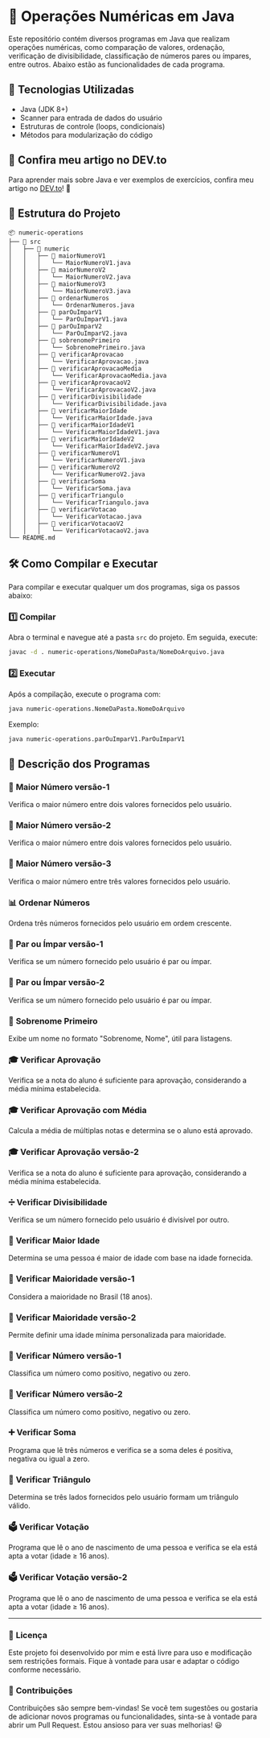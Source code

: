 # 📌 Operações Numéricas em Java

Este repositório contém diversos programas em Java que realizam operações numéricas, 
como comparação de valores, ordenação, verificação de divisibilidade, 
classificação de números pares ou ímpares, entre outros. 
Abaixo estão as funcionalidades de cada programa.

## 🚀 Tecnologias Utilizadas

- Java (JDK 8+)
- Scanner para entrada de dados do usuário
- Estruturas de controle (loops, condicionais)
- Métodos para modularização do código

## 📌 Confira meu artigo no DEV.to

Para aprender mais sobre Java e ver exemplos de exercícios, confira meu artigo no 
[DEV.to](https://dev.to/vitorpaiola/lista-de-exercicios-basicos-em-java-part-3-49b7)! 🚀

## 📂 Estrutura do Projeto

```estrutura
📦 numeric-operations
├── 📁 src
│   ├── 📁 numeric
│   │   ├── 📁 maiorNumeroV1
│   │   │   └── MaiorNumeroV1.java
│   │   ├── 📁 maiorNumeroV2
│   │   │   └── MaiorNumeroV2.java
│   │   ├── 📁 maiorNumeroV3
│   │   │   └── MaiorNumeroV3.java
│   │   ├── 📁 ordenarNumeros
│   │   │   └── OrdenarNumeros.java
│   │   ├── 📁 parOuImparV1
│   │   │   └── ParOuImparV1.java
│   │   ├── 📁 parOuImparV2
│   │   │   └── ParOuImparV2.java
│   │   ├── 📁 sobrenomePrimeiro
│   │   │   └── SobrenomePrimeiro.java
│   │   ├── 📁 verificarAprovacao
│   │   │   └── VerificarAprovacao.java
│   │   ├── 📁 verificarAprovacaoMedia
│   │   │   └── VerificarAprovacaoMedia.java
│   │   ├── 📁 verificarAprovacaoV2
│   │   │   └── VerificarAprovacaoV2.java
│   │   ├── 📁 verificarDivisibilidade
│   │   │   └── VerificarDivisibilidade.java
│   │   ├── 📁 verificarMaiorIdade
│   │   │   └── VerificarMaiorIdade.java
│   │   ├── 📁 verificarMaiorIdadeV1
│   │   │   └── VerificarMaiorIdadeV1.java
│   │   ├── 📁 verificarMaiorIdadeV2
│   │   │   └── VerificarMaiorIdadeV2.java
│   │   ├── 📁 verificarNumeroV1
│   │   │   └── VerificarNumeroV1.java
│   │   ├── 📁 verificarNumeroV2
│   │   │   └── VerificarNumeroV2.java
│   │   ├── 📁 verificarSoma
│   │   │   └── VerificarSoma.java
│   │   ├── 📁 verificarTriangulo
│   │   │   └── VerificarTriangulo.java
│   │   ├── 📁 verificarVotacao
│   │   │   └── VerificarVotacao.java
│   │   ├── 📁 verificarVotacaoV2
│   │   │   └── VerificarVotacaoV2.java
└── README.md
```

## 🛠️ Como Compilar e Executar

Para compilar e executar qualquer um dos programas, siga os passos abaixo:

### 1️⃣ **Compilar**

Abra o terminal e navegue até a pasta `src` do projeto. Em seguida, execute:

```sh
javac -d . numeric-operations/NomeDaPasta/NomeDoArquivo.java
```

### 2️⃣ **Executar**

Após a compilação, execute o programa com:

```sh
java numeric-operations.NomeDaPasta.NomeDoArquivo
```

Exemplo:

```sh
java numeric-operations.parOuImparV1.ParOuImparV1
```

## 📌 Descrição dos Programas

### 🔢 **Maior Número versão-1**
Verifica o maior número entre dois valores fornecidos pelo usuário.

### 🔢 **Maior Número versão-2**
Verifica o maior número entre dois valores fornecidos pelo usuário.

### 🔢 **Maior Número versão-3**
Verifica o maior número entre três valores fornecidos pelo usuário.

### 📊 **Ordenar Números**
Ordena três números fornecidos pelo usuário em ordem crescente.

### 🔄 **Par ou Ímpar versão-1**
Verifica se um número fornecido pelo usuário é par ou ímpar.

### 🔄 **Par ou Ímpar versão-2**
Verifica se um número fornecido pelo usuário é par ou ímpar.

### 📝 **Sobrenome Primeiro**
Exibe um nome no formato "Sobrenome, Nome", útil para listagens.

### 🎓 **Verificar Aprovação**
Verifica se a nota do aluno é suficiente para aprovação, considerando a média mínima estabelecida.

### 🎓 **Verificar Aprovação com Média**
Calcula a média de múltiplas notas e determina se o aluno está aprovado.

### 🎓 **Verificar Aprovação versão-2**
Verifica se a nota do aluno é suficiente para aprovação, considerando a média mínima estabelecida.

### ➗ **Verificar Divisibilidade**
Verifica se um número fornecido pelo usuário é divisível por outro.

### 🔞 **Verificar Maior Idade**
Determina se uma pessoa é maior de idade com base na idade fornecida.

### 🔞 **Verificar Maioridade versão-1**
Considera a maioridade no Brasil (18 anos).

### 🔞 **Verificar Maioridade versão-2**
Permite definir uma idade mínima personalizada para maioridade.

### 🔢 **Verificar Número versão-1**
Classifica um número como positivo, negativo ou zero.

### 🔢 **Verificar Número versão-2**
Classifica um número como positivo, negativo ou zero.

### ➕ **Verificar Soma**
Programa que lê três números e verifica se a soma deles é positiva, negativa ou igual a zero.

### 🔺 **Verificar Triângulo**
Determina se três lados fornecidos pelo usuário formam um triângulo válido.

### 🗳️ **Verificar Votação**
Programa que lê o ano de nascimento de uma pessoa e verifica se ela está apta a votar (idade ≥ 16 anos).

### 🗳️ **Verificar Votação versão-2**
Programa que lê o ano de nascimento de uma pessoa e verifica se ela está apta a votar (idade ≥ 16 anos).

---

### 📜 **Licença**
Este projeto foi desenvolvido por mim e está livre para uso e modificação sem restrições formais.
Fique à vontade para usar e adaptar o código conforme necessário.

### 🤝 **Contribuições**
Contribuições são sempre bem-vindas! Se você tem sugestões ou gostaria de adicionar novos programas ou funcionalidades,
sinta-se à vontade para abrir um Pull Request. Estou ansioso para ver suas melhorias! 😃
